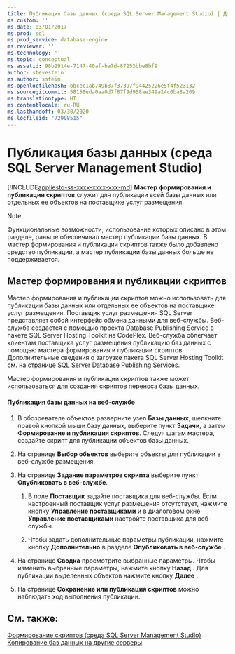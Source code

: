 ```yaml
---
title: Публикация базы данных (среда SQL Server Management Studio) | Документация Майкрософт
ms.custom: ''
ms.date: 03/01/2017
ms.prod: sql
ms.prod_service: database-engine
ms.reviewer: ''
ms.technology: ''
ms.topic: conceptual
ms.assetid: 98b2914e-7147-40af-ba7d-87253bbe8bf9
author: stevestein
ms.author: sstein
ms.openlocfilehash: bbcec1ab749b87f37397f94425226e5f4f523132
ms.sourcegitcommit: 58158eda0aa0d7f87f9d958ae349a14c0ba8a209
ms.translationtype: HT
ms.contentlocale: ru-RU
ms.lasthandoff: 03/30/2020
ms.locfileid: "72908515"
---
```

# <a name="publish-a-database-sql-server-management-studio"></a>Публикация базы данных (среда SQL Server Management Studio)
[!INCLUDE[appliesto-ss-xxxx-xxxx-xxx-md](../../includes/appliesto-ss-xxxx-xxxx-xxx-md.md)]
  **Мастер формирования и публикации скриптов** служит для публикации всей базы данных или отдельных ее объектов на поставщике услуг размещения.  
  
> [!NOTE]  
>  Функциональные возможности, использование которых описано в этом разделе, раньше обеспечивал мастер публикации базы данных. В мастер формирования и публикации скриптов также было добавлено средство публикации, а мастер публикации базы данных больше не поддерживается.  
  
## <a name="generate-and-publish-scripts-wizard"></a>Мастер формирования и публикации скриптов  
 Мастер формирования и публикации скриптов можно использовать для публикации базы данных или отдельных ее объектов на поставщике услуг размещения. Поставщик услуг размещения SQL Server представляет собой интерфейс обмена данными для веб-службы. Веб-служба создается с помощью проекта Database Publishing Service в пакете SQL Server Hosting Toolkit на CodePlex. Веб-служба облегчает клиентам поставщика услуг размещения публикацию баз данных с помощью мастера формирования и публикации скриптов. Дополнительные сведения о загрузке пакета SQL Server Hosting Toolkit см. на странице [SQL Server Database Publishing Services](https://go.microsoft.com/fwlink/?LinkId=142025).  
  
 Мастер формирования и публикации скриптов также может использоваться для создания скриптов переноса базы данных.  
  
#### <a name="to-publish-a-database-to-a-web-service"></a>Публикация базы данных на веб-службе  
  
1.  В обозревателе объектов разверните узел **Базы данных**, щелкните правой кнопкой мыши базу данных, выберите пункт **Задачи**, а затем **Формирование и публикация скриптов**. Следуя шагам мастера, создайте скрипт для публикации объектов базы данных.  
  
2.  На странице **Выбор объектов** выберите объекты для публикации в веб-службе размещения.  
  
3.  На странице **Задание параметров скрипта** выберите пункт **Опубликовать в веб-службе**.  
  
    1.  В поле **Поставщик** задайте поставщика для веб-службы. Если настроенный поставщик услуг размещения отсутствует, нажмите кнопку **Управление поставщиками** и в диалоговом окне **Управление поставщиками** настройте поставщика для веб-службы.  
  
    2.  Чтобы задать дополнительные параметры публикации, нажмите кнопку **Дополнительно** в разделе **Опубликовать в веб-службе** .  
  
4.  На странице **Сводка** просмотрите выбранные параметры. Чтобы изменить выбранные параметры, нажмите кнопку **Назад** . Для публикации выделенных объектов нажмите кнопку **Далее** .  
  
5.  На странице **Сохранение или публикация скриптов** можно наблюдать ход выполнения публикации.  

## <a name="see-also"></a>См. также:  
 [Формирование скриптов (среда SQL Server Management Studio)](../../relational-databases/scripting/generate-scripts-sql-server-management-studio.md)   
 [Копирование баз данных на другие серверы](../../relational-databases/databases/copy-databases-to-other-servers.md)  
  
  
